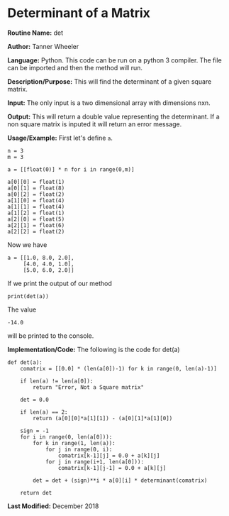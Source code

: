 # Determinant of a Matrix

**Routine Name:** det

**Author:** Tanner Wheeler

**Language:** Python. This code can be run on a python 3 compiler. The file can be imported and then the method will run.

**Description/Purpose:** This will find the determinant of a given square matrix.

**Input:** The only input is a two dimensional array with dimensions nxn.

**Output:** This will return a double value representing the determinant.  If a non square matrix is inputed it will return an error message.

**Usage/Example:**
First let's define `a`.
```
n = 3
m = 3

a = [[float(0)] * n for i in range(0,m)]

a[0][0] = float(1)
a[0][1] = float(8)
a[0][2] = float(2)
a[1][0] = float(4)
a[1][1] = float(4)
a[1][2] = float(1)
a[2][0] = float(5)
a[2][1] = float(6)
a[2][2] = float(2)
```
Now we have
```
a = [[1.0, 8.0, 2.0],
     [4.0, 4.0, 1.0],
     [5.0, 6.0, 2.0]]
```
If we print the output of our method
```
print(det(a))
```
The value
```
-14.0
```
will be printed to the console.


**Implementation/Code:** The following is the code for det(a)
```
def det(a):
    comatrix = [[0.0] * (len(a[0])-1) for k in range(0, len(a)-1)]
    
    if len(a) != len(a[0]):
        return "Error, Not a Square matrix"
    
    det = 0.0
    
    if len(a) == 2:
        return (a[0][0]*a[1][1]) - (a[0][1]*a[1][0])
    
    sign = -1
    for i in range(0, len(a[0])):
        for k in range(1, len(a)):
            for j in range(0, i):
                comatrix[k-1][j] = 0.0 + a[k][j]
            for j in range(i+1, len(a[0])):
                comatrix[k-1][j-1] = 0.0 + a[k][j]

        det = det + (sign)**i * a[0][i] * determinant(comatrix)                 
    
    return det
```

**Last Modified:** December 2018
